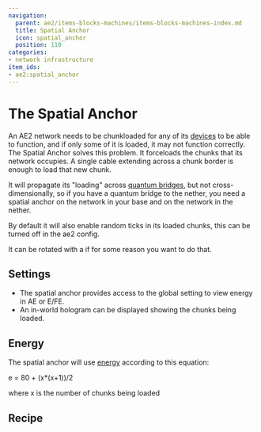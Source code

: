 ```yaml
---
navigation:
  parent: ae2/items-blocks-machines/items-blocks-machines-index.md
  title: Spatial Anchor
  icon: spatial_anchor
  position: 110
categories:
- network infrastructure
item_ids:
- ae2:spatial_anchor
---
```


# The Spatial Anchor

<BlockImage id="spatial_anchor" p:powered="true" scale="8"/>

An AE2 network needs to be chunkloaded for any of its [devices](../ae2-mechanics/devices.md) to be able to function, and if only some of it is loaded,
it may not function correctly. The Spatial Anchor solves this problem. It forceloads the chunks that its network occupies.
A single cable extending across a chunk border is enough to load that new chunk.

It will propagate its "loading" across [quantum bridges](quantum_bridge.md), but not cross-dimensionally, so if you
have a quantum bridge to the nether, you need a spatial anchor on the network in your base and on the network in the nether.

By default it will also enable random ticks in its loaded chunks, this can be turned off in the ae2 config.

It can be rotated with a <ItemLink id="certus_quartz_wrench" /> if for some reason you want to do that.

## Settings

*   The spatial anchor provides access to the global setting to view energy in AE or E/FE.
*   An in-world hologram can be displayed showing the chunks being loaded.

## Energy

The spatial anchor will use [energy](../ae2-mechanics/energy.md) according to this equation:

e = 80 + (x\*(x+1))/2

where x is the number of chunks being loaded

## Recipe

<RecipeFor id="spatial_anchor" />
